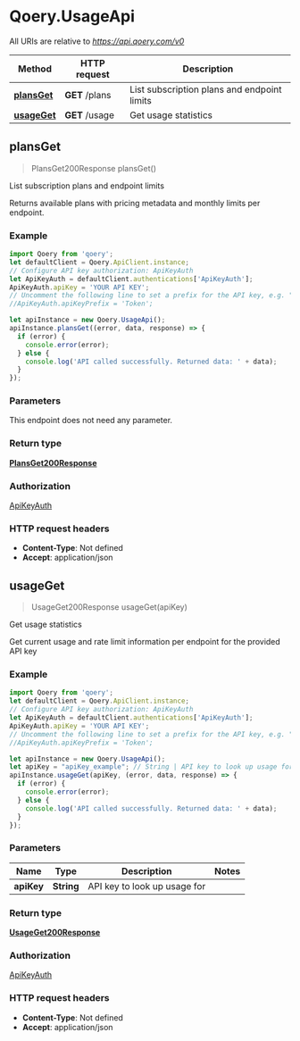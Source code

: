 # Qoery.UsageApi

All URIs are relative to *https://api.qoery.com/v0*

Method | HTTP request | Description
------------- | ------------- | -------------
[**plansGet**](UsageApi.md#plansGet) | **GET** /plans | List subscription plans and endpoint limits
[**usageGet**](UsageApi.md#usageGet) | **GET** /usage | Get usage statistics



## plansGet

> PlansGet200Response plansGet()

List subscription plans and endpoint limits

Returns available plans with pricing metadata and monthly limits per endpoint.

### Example

```javascript
import Qoery from 'qoery';
let defaultClient = Qoery.ApiClient.instance;
// Configure API key authorization: ApiKeyAuth
let ApiKeyAuth = defaultClient.authentications['ApiKeyAuth'];
ApiKeyAuth.apiKey = 'YOUR API KEY';
// Uncomment the following line to set a prefix for the API key, e.g. "Token" (defaults to null)
//ApiKeyAuth.apiKeyPrefix = 'Token';

let apiInstance = new Qoery.UsageApi();
apiInstance.plansGet((error, data, response) => {
  if (error) {
    console.error(error);
  } else {
    console.log('API called successfully. Returned data: ' + data);
  }
});
```

### Parameters

This endpoint does not need any parameter.

### Return type

[**PlansGet200Response**](PlansGet200Response.md)

### Authorization

[ApiKeyAuth](../README.md#ApiKeyAuth)

### HTTP request headers

- **Content-Type**: Not defined
- **Accept**: application/json


## usageGet

> UsageGet200Response usageGet(apiKey)

Get usage statistics

Get current usage and rate limit information per endpoint for the provided API key

### Example

```javascript
import Qoery from 'qoery';
let defaultClient = Qoery.ApiClient.instance;
// Configure API key authorization: ApiKeyAuth
let ApiKeyAuth = defaultClient.authentications['ApiKeyAuth'];
ApiKeyAuth.apiKey = 'YOUR API KEY';
// Uncomment the following line to set a prefix for the API key, e.g. "Token" (defaults to null)
//ApiKeyAuth.apiKeyPrefix = 'Token';

let apiInstance = new Qoery.UsageApi();
let apiKey = "apiKey_example"; // String | API key to look up usage for
apiInstance.usageGet(apiKey, (error, data, response) => {
  if (error) {
    console.error(error);
  } else {
    console.log('API called successfully. Returned data: ' + data);
  }
});
```

### Parameters


Name | Type | Description  | Notes
------------- | ------------- | ------------- | -------------
 **apiKey** | **String**| API key to look up usage for | 

### Return type

[**UsageGet200Response**](UsageGet200Response.md)

### Authorization

[ApiKeyAuth](../README.md#ApiKeyAuth)

### HTTP request headers

- **Content-Type**: Not defined
- **Accept**: application/json

